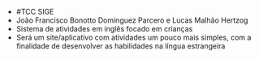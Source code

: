 - #TCC SIGE
- João Francisco Bonotto Dominguez Parcero e Lucas Malhão Hertzog
- Sistema de atividades em inglês focado em crianças
- Será um site/aplicativo com atividades um pouco mais simples, com a finalidade de desenvolver as habilidades na língua estrangeira
